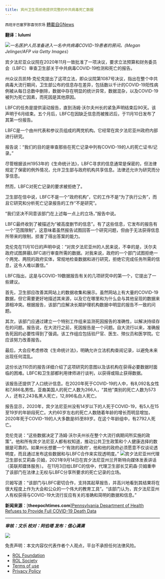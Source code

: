 ```yaml
---
title: 宾州卫生局拒绝提供完整的中共病毒死亡数据
---
```

`西班牙巴塞罗那喜悦农场` [轉載自GNews](https://gnews.org/zh-hans/1661335/)

**翻译：lulumi**

![](https://assets.gnews.org/wp-content/uploads/2021/11/tempsnip32.png)*一名医护人员准备进入一名中共病毒COVID-19患者的房间。(Megan Jelinger/AFP via Getty Images*）

宾夕法尼亚众议院在2020年11月一致批准了一项决议，要求立法预算和财务委员会（LBFC）审查卫生部关于中共病毒COVID-19检测和死亡的报告。

州众议员凯特·克伦克提出了这项立法，即众议院第1087号决议，指出在整个中共病毒大流行期间，卫生部公布的信息存在差异，包括数以千计的COVID-19阳性病例被从每日总数中删除，数据中存在明显的统计异常，数据混杂，以及COVID-19被列为死亡因素，而死因是其他原因。

LBFC的任务是提供滚动报告，直到汤姆·沃尔夫州长的紧急声明结束后90天。该声明于6月结束。五个月后，LBFC在因缺乏信息而被推迟后，于11月10日发布了其第一份报告。

LBFC是一个由州代表和参议员组成的两党机构。它经常在宾夕法尼亚州政府内部进行研究。

报告说：“我们的目的是审查那些在死亡记录中列有COVID-19的人的死亡证书/记录。”

尽管根据该州1953年的《生命统计法》，LBFC寻求的信息通常是保密的，但法律规定了保密的例外情况，允许卫生部与政府机构共享信息。法律还允许为研究而分享信息。

然而，LBFC对死亡记录的要求被拒绝了。

卫生部在信中说，LBFC不是一个“政府机构”，它的工作不是“为了执行公务”，而且它研究和分析死亡记录报告的工作“不是研究”。

“我们坚决不同意该部门在上述每一点上的立场，”报告中说。

LBFC最终收到了被描述为“被高度删节的信息”。有了这些信息，它发布的报告有一个“范围限制”，这意味着虽然报告试图回答一个研究问题，但由于无法获得信息所带来的限制，损害了得出答案的能力。

克伦克在11月10日的声明中说：“对宾夕法尼亚州的人民来说，不幸的是，沃尔夫政府试图屏蔽LBFC进行审查所需的数据。对我来说，政府的一个部门试图拒绝一个两党、两院的政府实体，常规地检查数据和进行研究，拒绝它完成任务所需的信息，这令人难以置信。”

LBFC指出，这是与COVID-19数据报告有关的几项研究中的第一个，它提出了一些建议。

首先，卫生部应改善其网站上的数据收集和展示。虽然网站上有大量的COVID-19数据，但它需要更好地描述其来源，以及它在哪里和为什么会与其他呈现的数据来源相冲突。根据报告，该部门应解决长期护理机构数据中明显的报告不一致的问题。

其次，该部门应通过建立一个特别工作组来监测死因报告的准确性，以解决持续存在的问题。报告说，在大流行之前，死因报告是一个问题。自大流行以来，准确报告死因的必要性得到了强调。该工作组应包括验尸官、医生、殡仪员和医学院。它应该努力改善报告。

最后，大会应考虑修改《生命统计法》，明确允许立法机构查阅记录，以避免未来出现任何混乱。

这份长达110页的报告详细介绍了这项研究的意图以及该机构在获得必要数据时面临的困难。LBFC和卫生部都利用律师进行谈判，以获得或阻止获得数据。

该报告还提供了人口统计信息。在2020年死于COVID-19的人中，有8,092名女性和7,886名男性。亚裔美国人的死亡人数为266人，“其他”类别的死亡人数为573人，还有2,243名黑人死亡，12,896名白人死亡。

报告显示，2020年，宾夕法尼亚州没有14岁以下的人死于COVID-19，有5人在15至19岁的年龄段死亡。大约60岁左右的死亡人数随着年龄的增长而明显增加，2020年死于COVID-19的人大多数是85至89岁。在这个年龄组中，有2792人死亡。

克伦克说：“这些数据决定了汤姆·沃尔夫州长在整个大流行病期间所实施的政策”。他和所有宾夕法尼亚人都有权知道，推动公共卫生政策和个人健康选择的数据是可靠的。如果州长想要一个‘有效的政府’，他和他的政府必须愿意不仅谈论透明度，而且通过发布这些数据和与LBFC合作来实现透明度。”
![](https://assets.gnews.org/wp-content/uploads/2021/11/tempsnip33.png)宾夕法尼亚州代理卫生部长艾莉森·贝姆，2021年9月14日在宾夕法尼亚州兰开斯特向媒体发表讲话（英联邦媒体服务）。
在11月3日给LBFC的信中，代理卫生部长艾莉森·贝姆重申了该部门在法律上无权与LBFC分享所要求的死亡记录的立场。

贝姆写道：“该部门与LBFC密切合作，支持其起草报告，并高兴地看到其结果将在很大程度上作为大会和公众的一个伟大的教育工具”。“该部门认为，宾夕法尼亚州人有权获得与COVID-19大流行反应有关的准确和简明的数据和信息。”

**新闻来源**：[**theepochtimes.com**][Pennsylvania Department of Health Refuses to Provide Full COVID-19 Death Data](https://www.theepochtimes.com/mkt_breakingnews/pennsylvania-department-of-health-refuses-to-provide-full-covid-19-death-data_4097040.html)

* * *

***审核：文乐
校对：阿伯塔
发布：信心满满***

![](https://assets.gnews.org/wp-content/uploads/2021/11/GNEWS_CH..jpeg)



 

免责声明：本文内容仅代表作者个人观点，平台不承担任何法律风险。

- [ROL Foundation](https://rolfoundation.org/)
- [ROL Society](https://rolsociety.org/)
- [Terms of use](https://gnews.org/terms-of-use-3/)
- [Privacy Policy](https://gnews.org/privacy-policy/)
